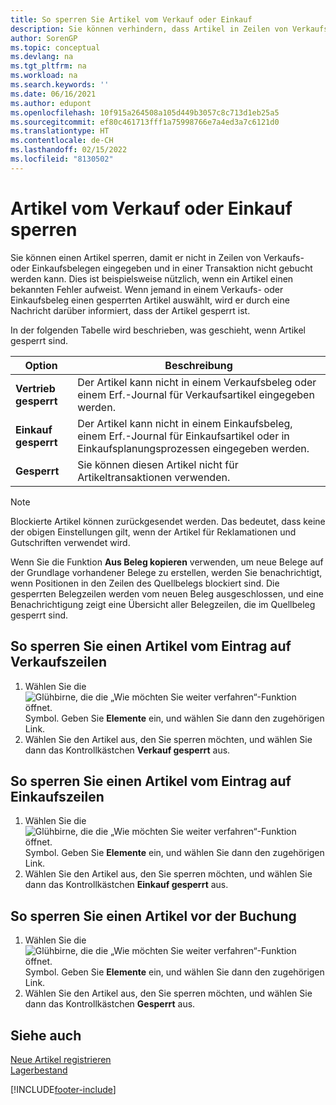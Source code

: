 ```yaml
---
title: So sperren Sie Artikel vom Verkauf oder Einkauf
description: Sie können verhindern, dass Artikel in Zeilen von Verkaufs- oder Kaufbelegen eingegeben oder in einer Transaktion gebucht werden.
author: SorenGP
ms.topic: conceptual
ms.devlang: na
ms.tgt_pltfrm: na
ms.workload: na
ms.search.keywords: ''
ms.date: 06/16/2021
ms.author: edupont
ms.openlocfilehash: 10f915a264508a105d449b3057c8c713d1eb25a5
ms.sourcegitcommit: ef80c461713fff1a75998766e7a4ed3a7c6121d0
ms.translationtype: HT
ms.contentlocale: de-CH
ms.lasthandoff: 02/15/2022
ms.locfileid: "8130502"
---
```

# <a name="block-items-from-sales-or-purchasing"></a>Artikel vom Verkauf oder Einkauf sperren
Sie können einen Artikel sperren, damit er nicht in Zeilen von Verkaufs- oder Einkaufsbelegen eingegeben und in einer Transaktion nicht gebucht werden kann. Dies ist beispielsweise nützlich, wenn ein Artikel einen bekannten Fehler aufweist. Wenn jemand in einem Verkaufs- oder Einkaufsbeleg einen gesperrten Artikel auswählt, wird er durch eine Nachricht darüber informiert, dass der Artikel gesperrt ist.

In der folgenden Tabelle wird beschrieben, was geschieht, wenn Artikel gesperrt sind.  

|Option|Beschreibung|  
|--------------------|------------|  
|**Vertrieb gesperrt**|Der Artikel kann nicht in einem Verkaufsbeleg oder einem Erf.-Journal für Verkaufsartikel eingegeben werden.|  
|**Einkauf gesperrt**|Der Artikel kann nicht in einem Einkaufsbeleg, einem Erf.-Journal für Einkaufsartikel oder in Einkaufsplanungsprozessen eingegeben werden.|  
|**Gesperrt**|Sie können diesen Artikel nicht für Artikeltransaktionen verwenden.|  

> [!NOTE]
> Blockierte Artikel können zurückgesendet werden. Das bedeutet, dass keine der obigen Einstellungen gilt, wenn der Artikel für Reklamationen und Gutschriften verwendet wird.

Wenn Sie die Funktion **Aus Beleg kopieren** verwenden, um neue Belege auf der Grundlage vorhandener Belege zu erstellen, werden Sie benachrichtigt, wenn Positionen in den Zeilen des Quellbelegs blockiert sind. Die gesperrten Belegzeilen werden vom neuen Beleg ausgeschlossen, und eine Benachrichtigung zeigt eine Übersicht aller Belegzeilen, die im Quellbeleg gesperrt sind.

## <a name="to-block-an-item-from-being-entered-on-sales-lines"></a>So sperren Sie einen Artikel vom Eintrag auf Verkaufszeilen  
1.  Wählen Sie die ![Glühbirne, die die „Wie möchten Sie weiter verfahren“-Funktion öffnet.](media/ui-search/search_small.png "Tell Me-Funktion") Symbol. Geben Sie **Elemente** ein, und wählen Sie dann den zugehörigen Link.  
2.  Wählen Sie den Artikel aus, den Sie sperren möchten, und wählen Sie dann das Kontrollkästchen **Verkauf gesperrt** aus.  

## <a name="to-block-an-item-from-being-entered-on-purchase-lines"></a>So sperren Sie einen Artikel vom Eintrag auf Einkaufszeilen  
1.  Wählen Sie die ![Glühbirne, die die „Wie möchten Sie weiter verfahren“-Funktion öffnet.](media/ui-search/search_small.png "Tell Me-Funktion") Symbol. Geben Sie **Elemente** ein, und wählen Sie dann den zugehörigen Link.  
2.  Wählen Sie den Artikel aus, den Sie sperren möchten, und wählen Sie dann das Kontrollkästchen **Einkauf gesperrt** aus.  

## <a name="to-block-an-item-from-being-posted"></a>So sperren Sie einen Artikel vor der Buchung
1. Wählen Sie die ![Glühbirne, die die „Wie möchten Sie weiter verfahren“-Funktion öffnet.](media/ui-search/search_small.png "Tell Me-Funktion") Symbol. Geben Sie **Elemente** ein, und wählen Sie dann den zugehörigen Link.
2. Wählen Sie den Artikel aus, den Sie sperren möchten, und wählen Sie dann das Kontrollkästchen **Gesperrt** aus.

## <a name="see-also"></a>Siehe auch  
[Neue Artikel registrieren](inventory-how-register-new-items.md)  
[Lagerbestand](inventory-manage-inventory.md)  


[!INCLUDE[footer-include](includes/footer-banner.md)]